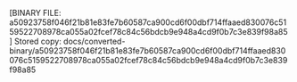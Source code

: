 [BINARY FILE: a50923758f046f21b81e83fe7b60587ca900cd6f00dbf714ffaaed830076c5159522708978ca055a02fcef78c84c56bdcb9e948a4cd9f0b7c3e839f98a85]
Stored copy: docs/converted-binary/a50923758f046f21b81e83fe7b60587ca900cd6f00dbf714ffaaed830076c5159522708978ca055a02fcef78c84c56bdcb9e948a4cd9f0b7c3e839f98a85

